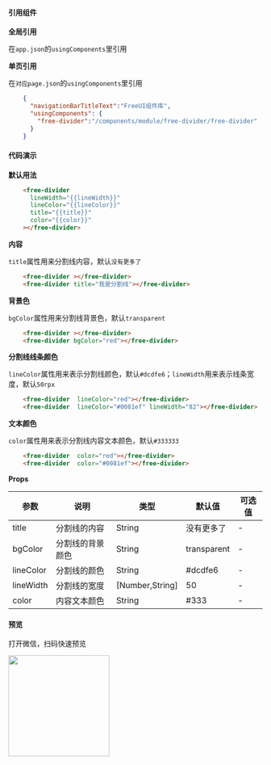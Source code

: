 #### 引用组件

**全局引用**

在`app.json`的`usingComponents`里引用

**单页引用**

在`对应page.json`的`usingComponents`里引用
```json
	{
	  "navigationBarTitleText":"FreeUI组件库",
	  "usingComponents": {
		"free-divider":"/components/module/free-divider/free-divider"
	  }
	}
```

#### 代码演示

**默认用法**

```html
	<free-divider
	  lineWidth="{{lineWidth}}"
	  lineColor="{{lineColor}}"
	  title="{{title}}"
	  color="{{color}}"
	></free-divider>
```

**内容**

`title`属性用来分割线内容，默认`没有更多了`
```html
	<free-divider ></free-divider>
	<free-divider title="我是分割线"></free-divider>
```
**背景色**

`bgColor`属性用来分割线背景色，默认`transparent`
```html
	<free-divider ></free-divider>
	<free-divider bgColor="red"></free-divider>
```
**分割线线条颜色**

`lineColor`属性用来表示分割线颜色，默认`#dcdfe6`；`lineWidth`用来表示线条宽度，默认`50rpx`
```html
	<free-divider  lineColor="red"></free-divider>
	<free-divider  lineColor="#0081ef" lineWidth="82"></free-divider>
```
**文本颜色**

`color`属性用来表示分割线内容文本颜色，默认`#333333`
```html
	<free-divider  color="red"></free-divider>
	<free-divider  color="#0081ef"></free-divider>
```

**Props**

| 参数     | 说明                                                   | 类型          | 默认值      | 可选值 |
| -------- | ------------------------------------------------------ | ------------- | ----------- | ------ |
| title	   | 分割线的内容                                               | String        | 没有更多了      | -      |
| bgColor      | 分割线的背景颜色                                           | String        | transparent           | -      |
| lineColor   |  分割线的颜色                | String         | #dcdfe6           | -      |
| lineWidth     | 分割线的宽度                                   | [Number,String]        | 50 | - |
| color    | 内容文本颜色                                              | String        | #333      | -      |



#### 预览

打开微信，扫码快速预览

<div align="left"><image src="https://z3.ax1x.com/2021/06/01/2nN0yt.jpg" width="200" height="200"> </image></div>
